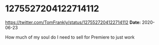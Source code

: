 # 1275527204122714112
https://twitter.com/TomFrankly/status/1275527204122714112
**Date:** 2020-06-23

How much of my soul do I need to sell for Premiere to just work
